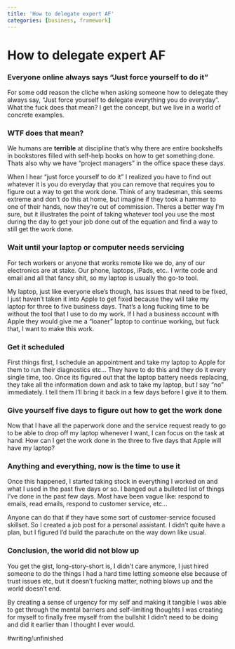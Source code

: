 ```yaml
---
title: 'How to delegate expert AF'
categories: [business, framework]
---
```


# How to delegate expert AF

### Everyone online always says “Just force yourself to do it”
For some odd reason the cliche when asking someone how to delegate they always say, “Just force yourself to delegate everything you do everyday”.  What the fuck does that mean? I get the concept, but we live in a world of concrete examples. 

### WTF does that mean?
We humans are **terrible** at discipline that’s why there are entire bookshelfs in bookstores filled with self-help books on how to get something done. Thats also why we have “project managers” in the office space these days.  

When I hear “just force yourself to do it” I realized you have to find out whatever it is you do everyday that you can remove that requires you to figure out a way to get the work done. Think of any tradesman, this seems extreme and don’t do this at home, but imagine if they took a hammer to one of their hands, now they’re out of commission. Theres a better way I’m sure, but it illustrates the point of taking whatever tool you use the most during the day to get your job done out of the equation and find a way to still get the work done. 

### Wait until your laptop or computer needs servicing
For tech workers or anyone that works remote like we do, any of our electronics are at stake. Our phone, laptops, iPads, etc.. I write code and email and all that fancy shit, so my laptop is usually the go-to tool. 

My laptop, just like everyone else’s though,  has issues that need to be fixed, I just haven’t taken it into Apple to get fixed because they will take my laptop for three to five business days. That’s a long fucking time to be without the tool that I use to do my work. If I had a business account with Apple they would give me a “loaner” laptop to continue working, but fuck that, I want to make this work.

### Get it scheduled
First things first, I schedule an appointment and take my laptop to Apple for them to run their diagnostics etc… They have to do this and they do it every single time, too. Once its figured out that the laptop battery needs replacing, they take all the information down and ask to take my laptop, but I say “no” immediately. I tell them I’ll bring it back in a few days before I give it to them. 

### Give yourself five days to figure out how to get the work done
Now that I have all the paperwork done and the service request ready to go to be able to drop off my laptop whenever I want, I can focus on the task at hand: How can I get the work done in the three to five days that Apple will have my laptop?

### Anything and everything, now is the time to use it
Once this happened, I started taking stock in everything I worked on and what I used in the past five days or so.  I banged out a bulleted list of things I’ve done in the past few days. Most have been vague like: respond to emails, read emails, respond to customer service, etc… 

Anyone can do that if they have some sort of customer-service focused skillset. So I created a job post for a personal assistant. I didn’t quite have a plan, but I figured I’d build the parachute on the way down like usual. 

### Conclusion, the world did not blow up
You get the gist, long-story-short is, I didn’t care anymore, I just hired someone to do the things I had a hard time letting someone else because of trust issues etc, but it doesn’t fucking matter, nothing blows up and the world doesn’t end. 

By creating a sense of urgency for my self and making it tangible I was able to get through the mental barriers and self-limiting thoughts I was creating for myself to finally free myself from the bullshit I didn’t need to be doing and did it earlier than I thought I ever would.

#writing/unfinished
